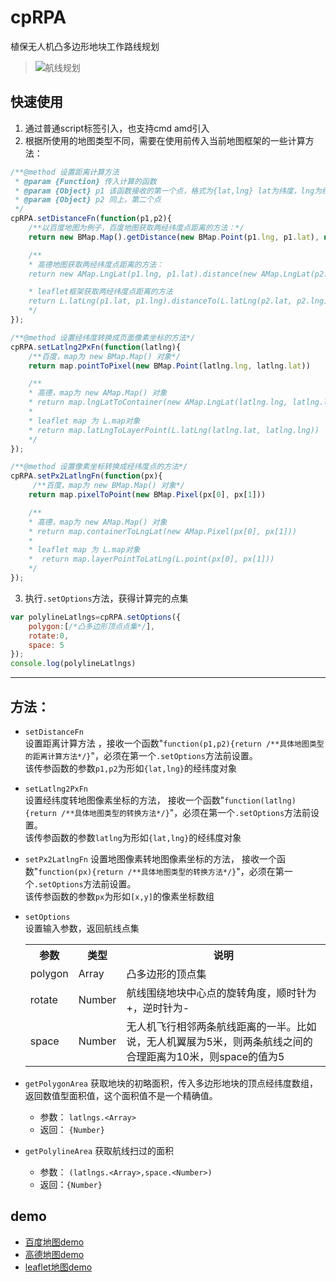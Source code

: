 # cpRPA
植保无人机凸多边形地块工作路线规划  
> ![航线规划](//upload-images.jianshu.io/upload_images/2812131-8c4999d889a4d4ab.png?imageMogr2/auto-orient/strip%7CimageView2/2/w/1240)

## 快速使用
1. 通过普通script标签引入，也支持cmd amd引入
2. 根据所使用的地图类型不同，需要在使用前传入当前地图框架的一些计算方法：  
```javascript
/**@method 设置距离计算方法
 * @param {Function} 传入计算的函数
 * @param {Object} p1 该函数接收的第一个点，格式为{lat,lng} lat为纬度，lng为经度
 * @param {Object} p2 同上，第二个点
 */
cpRPA.setDistanceFn(function(p1,p2){
    /**以百度地图为例子，百度地图获取两经纬度点距离的方法：*/
    return new BMap.Map().getDistance(new BMap.Point(p1.lng, p1.lat), new BMap.Point(p2.lng, p2.lat));

    /** 
    * 高德地图获取两经纬度点距离的方法：
    return new AMap.LngLat(p1.lng, p1.lat).distance(new AMap.LngLat(p2.lng, p2.lat));

    * leaflet框架获取两经纬度点距离的方法
    return L.latLng(p1.lat, p1.lng).distanceTo(L.latLng(p2.lat, p2.lng))
    */
});

/**@method 设置经纬度转换成页面像素坐标的方法*/
cpRPA.setLatlng2PxFn(function(latlng){
    /**百度，map为 new BMap.Map() 对象*/
    return map.pointToPixel(new BMap.Point(latlng.lng, latlng.lat))

    /**
    * 高德，map为 new AMap.Map() 对象
    * return map.lngLatToContainer(new AMap.LngLat(latlng.lng, latlng.lat))
    *
    * leaflet map 为 L.map对象
    * return map.latLngToLayerPoint(L.latLng(latlng.lat, latlng.lng)) 
    */
});

/**@method 设置像素坐标转换成经纬度点的方法*/
cpRPA.setPx2LatlngFn(function(px){
     /**百度，map为 new BMap.Map() 对象*/
    return map.pixelToPoint(new BMap.Pixel(px[0], px[1]))

    /**
    * 高德，map为 new AMap.Map() 对象
    * return map.containerToLngLat(new AMap.Pixel(px[0], px[1]))
    * 
    * leaflet map 为 L.map对象
    *  return map.layerPointToLatLng(L.point(px[0], px[1]))
    */
});
```
3. 执行`.setOptions`方法，获得计算完的点集  
```javascript
var polylineLatlngs=cpRPA.setOptions({
    polygon:[/*凸多边形顶点点集*/],
    rotate:0,
    space: 5
});
console.log(polylineLatlngs)
```

---
## 方法：
* `setDistanceFn`   
设置距离计算方法
，接收一个函数"`function(p1,p2){return /**具体地图类型的距离计算方法*/}`"，必须在第一个`.setOptions`方法前设置。  
该传参函数的参数`p1,p2`为形如`{lat,lng}`的经纬度对象

* `setLatlng2PxFn`  
设置经纬度转地图像素坐标的方法，
接收一个函数"`function(latlng){return /**具体地图类型的转换方法*/}`"，必须在第一个`.setOptions`方法前设置。  
该传参函数的参数`latlng`为形如`{lat,lng}`的经纬度对象

* `setPx2LatlngFn`
设置地图像素转地图像素坐标的方法，
接收一个函数"`function(px){return /**具体地图类型的转换方法*/}`"，必须在第一个`.setOptions`方法前设置。  
该传参函数的参数`px`为形如`[x,y]`的像素坐标数组

* `setOptions`  
设置输入参数，返回航线点集
    <table>
        <tr>
            <th>参数</th><th>类型</th><th>说明</th>
        </tr>
        <tr>
            <td>polygon</td>
            <td>Array</td>
            <td>凸多边形的顶点集</td>
        </tr>
        <tr>
            <td>rotate</td>
            <td>Number</td>
            <td>航线围绕地块中心点的旋转角度，顺时针为+，逆时针为-</td>
        </tr>
        <tr>
            <td>space</td>
            <td>Number</td>
            <td>无人机飞行相邻两条航线距离的一半。比如说，无人机翼展为5米，则两条航线之间的合理距离为10米，则space的值为5</td>
        </tr>
    </table>

* `getPolygonArea` 获取地块的初略面积，传入多边形地块的顶点经纬度数组，返回数值型面积值，这个面积值不是一个精确值。  
   * 参数： `latlngs.<Array>`
   * 返回： `{Number}` 
* `getPolylineArea` 获取航线扫过的面积
   * 参数： `(latlngs.<Array>,space.<Number>)`
   * 返回：`{Number}` 

## demo
* [百度地图demo](https://char-ten.github.io/cpRPA/test/index.baidu.html)
* [高德地图demo](https://char-ten.github.io/cpRPA/test/index.lbs.html)
* [leaflet地图demo](https://char-ten.github.io/cpRPA/test/index.leaflet.html)
